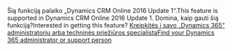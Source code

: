 <span data-ttu-id="553a8-101">Šią funkciją palaiko „Dynamics CRM Online 2016 Update 1“.</span><span class="sxs-lookup"><span data-stu-id="553a8-101">This feature is supported in Dynamics CRM Online 2016 Update 1.</span></span> <span data-ttu-id="553a8-102">Domina, kaip gauti šią funkciją?</span><span class="sxs-lookup"><span data-stu-id="553a8-102">Interested in getting this feature?</span></span> [<span data-ttu-id="553a8-103">Kreipkitės į savo „Dynamics 365“ administratorių arba techninės priežiūros specialistą</span><span class="sxs-lookup"><span data-stu-id="553a8-103">Find your Dynamics 365 administrator or support person</span></span>](../basics/find-administrator-support.md)
